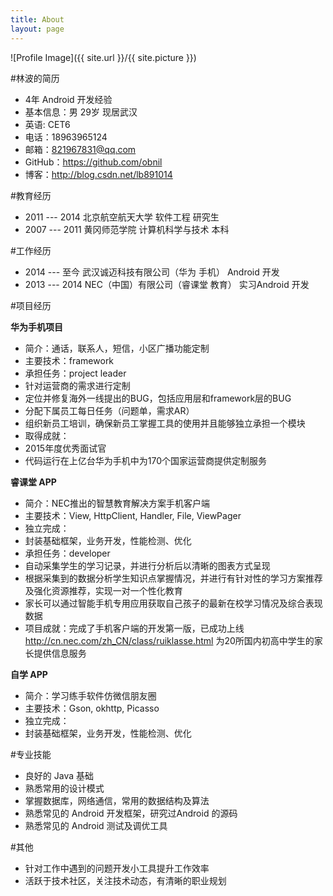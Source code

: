 ```yaml
---
title: About
layout: page
---
```

![Profile Image]({{ site.url }}/{{ site.picture }})

#林波的简历

- 4年 Android 开发经验
- 基本信息：男 29岁 现居武汉
- 英语: CET6
- 电话：18963965124
- 邮箱：821967831@qq.com
- GitHub：https://github.com/obnil 
- 博客：http://blog.csdn.net/lb891014

#教育经历

-  2011 --- 2014  北京航空航天大学 软件工程 研究生
-  2007 --- 2011  黄冈师范学院 计算机科学与技术 本科

#工作经历 

- 2014 --- 至今 武汉诚迈科技有限公司（华为 手机）  Android 开发
- 2013 --- 2014  NEC（中国）有限公司（睿课堂 教育）  实习Android 开发

#项目经历

**华为手机项目**

- 简介：通话，联系人，短信，小区广播功能定制
- 主要技术：framework
- 承担任务：project leader
 - 针对运营商的需求进行定制
 - 定位并修复海外一线提出的BUG，包括应用层和framework层的BUG
 - 分配下属员工每日任务（问题单，需求AR）
 - 组织新员工培训，确保新员工掌握工具的使用并且能够独立承担一个模块
- 取得成就：
 - 2015年度优秀面试官
 - 代码运行在上亿台华为手机中为170个国家运营商提供定制服务 

**睿课堂 APP**

- 简介：NEC推出的智慧教育解决方案手机客户端
- 主要技术：View, HttpClient, Handler, File, ViewPager
- 独立完成：
 - 封装基础框架，业务开发，性能检测、优化
- 承担任务：developer
 - 自动采集学生的学习记录，并进行分析后以清晰的图表方式呈现
 - 根据采集到的数据分析学生知识点掌握情况，并进行有针对性的学习方案推荐及强化资源推荐，实现一对一个性化教育
 - 家长可以通过智能手机专用应用获取自己孩子的最新在校学习情况及综合表现数据
- 项目成就：完成了手机客户端的开发第一版，已成功上线
http://cn.nec.com/zh_CN/class/ruiklasse.html
为20所国内初高中学生的家长提供信息服务 

**自学 APP**

- 简介：学习练手软件仿微信朋友圈
- 主要技术：Gson, okhttp, Picasso
- 独立完成：
 - 封装基础框架，业务开发，性能检测、优化


#专业技能

- 良好的 Java 基础
- 熟悉常用的设计模式
- 掌握数据库，网络通信，常用的数据结构及算法
- 熟悉常见的 Android 开发框架，研究过Android 的源码
- 熟悉常见的 Android 测试及调优工具

#其他

- 针对工作中遇到的问题开发小工具提升工作效率
- 活跃于技术社区，关注技术动态，有清晰的职业规划
